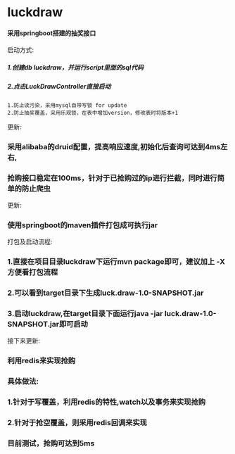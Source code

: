 # luckdraw

#### 采用springboot搭建的抽奖接口

启动方式:
##### 1.创建db luckdraw，并运行script里面的sql代码
##### 2.点击LuckDrawController直接启动

```
1.防止读污染，采用mysql自带写锁 for update
2.防止抽奖覆盖，采用乐观锁，在表中增加version，修改表时将版本+1
```

更新:
### 采用alibaba的druid配置，提高响应速度,初始化后查询可达到4ms左右,
### 抢购接口稳定在100ms，针对于已抢购过的ip进行拦截，同时进行简单的防止爬虫

更新:
### 使用springboot的maven插件打包成可执行jar
打包及启动流程:
### 1.直接在项目目录luckdraw下运行mvn package即可，建议加上 -X方便看打包流程
### 2.可以看到target目录下生成luck.draw-1.0-SNAPSHOT.jar
### 3.启动luckdraw,在target目录下面运行java -jar luck.draw-1.0-SNAPSHOT.jar即可启动

接下来更新:
### 利用redis来实现抢购
### 具体做法:
### 1.针对于写覆盖，利用redis的特性,watch以及事务来实现抢购
### 2.针对于抢空覆盖，则采用redis回调来实现
### 目前测试，抢购可达到5ms